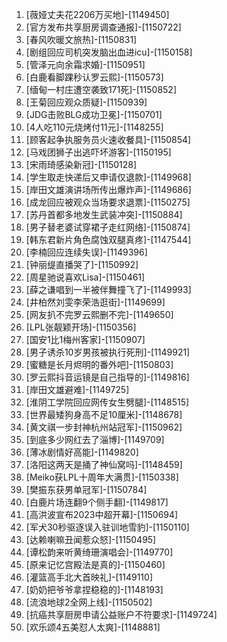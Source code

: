 
1. [薇娅丈夫花2206万买地]-[1149450]
1. [官方发布共享厨房调查通报]-[1150722]
1. [春风吹暖文旅热]-[1150831]
1. [剧组回应司机突发脑出血进icu]-[1150158]
1. [管泽元向余霜求婚]-[1150951]
1. [白鹿看脚踝秒认罗云熙]-[1150573]
1. [缅甸一村庄遭空袭致171死]-[1150852]
1. [王菊回应观众质疑]-[1150939]
1. [JDG击败BLG成功卫冕]-[1150701]
1. [4人吃110元烧烤付11元]-[1148255]
1. [顾客起争执服务员火速收餐具]-[1150854]
1. [马戏团狮子出逃吓坏游客]-[1150195]
1. [宋雨琦感染新冠]-[1150128]
1. [学生取走快递后又申请仅退款]-[1149968]
1. [岸田文雄演讲场所传出爆炸声]-[1149686]
1. [成龙回应被观众当场要求退票]-[1150275]
1. [苏丹首都多地发生武装冲突]-[1150884]
1. [男子替老婆试穿裙子走红网络]-[1150874]
1. [韩东君新片角色腐蚀双腿真疼]-[1147544]
1. [李楠回应连续失误]-[1149396]
1. [钟丽缇直播哭了]-[1150992]
1. [周星驰说喜欢Lisa]-[1150461]
1. [薛之谦唱到一半被伴舞撞飞了]-[1149993]
1. [井柏然刘雯李荣浩逛街]-[1149699]
1. [网友扒不完罗云熙删不完]-[1149650]
1. [LPL张靓颖开场]-[1150356]
1. [国安1比1梅州客家]-[1150907]
1. [男子诱杀10岁男孩被执行死刑]-[1149921]
1. [蜜糖是长月烬明的番外吧]-[1150803]
1. [罗云熙抖音运镜是自己指导的]-[1149816]
1. [岸田文雄避难]-[1149725]
1. [淮阴工学院回应网传女生劈腿]-[1148515]
1. [世界最矮狗身高不足10厘米]-[1148678]
1. [黄文祺一步封神杭州站冠军]-[1150962]
1. [到底多少网红去了淄博]-[1149709]
1. [薄冰剧情好高能]-[1149820]
1. [洛阳这两天是捅了神仙窝吗]-[1148459]
1. [Meiko获LPL十周年大满贯]-[1150338]
1. [樊振东获男单冠军]-[1150784]
1. [白鹿片场连翻9个侧手翻]-[1149817]
1. [高洪波宣布2023中超开幕]-[1150694]
1. [军犬30秒驱逐误入驻训地雪豹]-[1150110]
1. [达赖喇嘛丑闻惹众怒]-[1150495]
1. [谭松韵来听黄绮珊演唱会]-[1149770]
1. [原来记忆宫殿法是真的]-[1150460]
1. [灌篮高手北大首映礼]-[1149110]
1. [奶奶把爷爷拿捏稳稳的]-[1148193]
1. [流浪地球2全网上线]-[1150502]
1. [抗癌共享厨房申请公益账户不符要求]-[1149724]
1. [欢乐颂4五美怼人太爽]-[1148881]